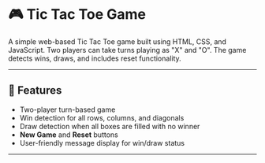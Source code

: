 # 🎮 Tic Tac Toe Game

A simple web-based Tic Tac Toe game built using HTML, CSS, and JavaScript. Two players can take turns playing as "X" and "O". The game detects wins, draws, and includes reset functionality.

---

## 🚀 Features

- Two-player turn-based game
- Win detection for all rows, columns, and diagonals
- Draw detection when all boxes are filled with no winner
- **New Game** and **Reset** buttons
- User-friendly message display for win/draw status

---
